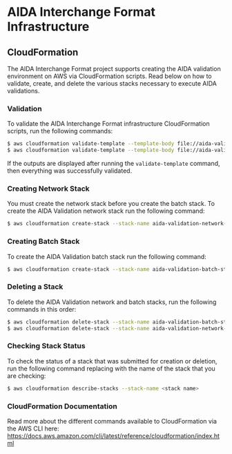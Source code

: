 # AIDA Interchange Format Infrastructure

## CloudFormation

The AIDA Interchange Format project supports creating the AIDA validation environment on AWS via CloudFormation scripts. Read below on how to validate, create, and delete the various stacks necessary to execute AIDA validations. 

### Validation

To validate the AIDA Interchange Format infrastructure CloudFormation scripts, run the following commands:

```bash
$ aws cloudformation validate-template --template-body file://aida-validation-vpc-cf-template.json
$ aws cloudformation validate-template --template-body file://aida-validation-batch-cf-template.json
```

If the outputs are displayed after running the `validate-template` command, then everything was successfully validated. 

### Creating Network Stack

You must create the network stack before you create the batch stack. To create the AIDA Validation network stack run the following command:

```bash
$ aws cloudformation create-stack --stack-name aida-validation-network-stack --template-body file://aida-validation-network-cf-template.json
```

### Creating Batch Stack

To create the AIDA Validation batch stack run the following command:

```bash
$ aws cloudformation create-stack --stack-name aida-validation-batch-stack --template-body file://aida-validation-batch-cf-template.json --capabilities CAPABILITY_IAM
```

### Deleting a Stack

To delete the AIDA Validation network and batch stacks, run the following commands in this order:

```bash
$ aws cloudformation delete-stack --stack-name aida-validation-batch-stack
$ aws cloudformation delete-stack --stack-name aida-validation-network-stack
```

### Checking Stack Status

To check the status of a stack that was submitted for creation or deletion, run the following command replacing <stack name> with the name of the stack that you are checking:

```bash
$ aws cloudformation describe-stacks --stack-name <stack name>
```

### CloudFormation Documentation

Read more about the different commands available to CloudFormation via the AWS CLI here: 
https://docs.aws.amazon.com/cli/latest/reference/cloudformation/index.html
